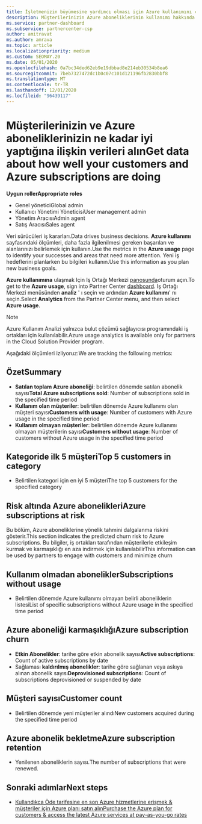 ```yaml
---
title: İşletmenizin büyümesine yardımcı olması için Azure kullanımını çözümleyin
description: Müşterilerinizin Azure aboneliklerinin kullanımı hakkında veri almak için Iş Ortağı Merkezi 'ni nasıl kullanacağınızı öğrenin. Veriler, satılan ve kullanımda olan abonelikleri içerir.
ms.service: partner-dashboard
ms.subservice: partnercenter-csp
author: amitravat
ms.author: amrava
ms.topic: article
ms.localizationpriority: medium
ms.custom: SEOMAY.20
ms.date: 05/01/2020
ms.openlocfilehash: 0a7bc34ded62eb9e19dbbad8e214eb30534b8ea6
ms.sourcegitcommit: 7beb7327472dc1b0c07c101d121196fb2830bbf8
ms.translationtype: MT
ms.contentlocale: tr-TR
ms.lasthandoff: 12/01/2020
ms.locfileid: "96439117"
---
```

# <a name="get-data-about-how-well-your-customers-and-azure-subscriptions-are-doing"></a><span data-ttu-id="973b5-104">Müşterilerinizin ve Azure aboneliklerinizin ne kadar iyi yaptığına ilişkin verileri alın</span><span class="sxs-lookup"><span data-stu-id="973b5-104">Get data about how well your customers and Azure subscriptions are doing</span></span>



<span data-ttu-id="973b5-105">**Uygun roller**</span><span class="sxs-lookup"><span data-stu-id="973b5-105">**Appropriate roles**</span></span>

- <span data-ttu-id="973b5-106">Genel yönetici</span><span class="sxs-lookup"><span data-stu-id="973b5-106">Global admin</span></span>
- <span data-ttu-id="973b5-107">Kullanıcı Yönetimi Yöneticisi</span><span class="sxs-lookup"><span data-stu-id="973b5-107">User management admin</span></span>
- <span data-ttu-id="973b5-108">Yönetim Aracısı</span><span class="sxs-lookup"><span data-stu-id="973b5-108">Admin agent</span></span>
- <span data-ttu-id="973b5-109">Satış Aracısı</span><span class="sxs-lookup"><span data-stu-id="973b5-109">Sales agent</span></span>

<span data-ttu-id="973b5-110">Veri sürücüleri iş kararları.</span><span class="sxs-lookup"><span data-stu-id="973b5-110">Data drives business decisions.</span></span> <span data-ttu-id="973b5-111">**Azure kullanımı** sayfasındaki ölçümleri, daha fazla ilgilenilmesi gereken başarıları ve alanlarınızı belirlemek için kullanın.</span><span class="sxs-lookup"><span data-stu-id="973b5-111">Use the metrics in the **Azure usage** page to identify your successes and areas that need more attention.</span></span> <span data-ttu-id="973b5-112">Yeni iş hedeflerini planlarken bu bilgileri kullanın.</span><span class="sxs-lookup"><span data-stu-id="973b5-112">Use this information as you plan new business goals.</span></span>

<span data-ttu-id="973b5-113">**Azure kullanımına** ulaşmak Için Iş Ortağı Merkezi [panosunda](https://partner.microsoft.com/dashboard)oturum açın.</span><span class="sxs-lookup"><span data-stu-id="973b5-113">To get to the **Azure usage**, sign into Partner Center [dashboard](https://partner.microsoft.com/dashboard).</span></span> <span data-ttu-id="973b5-114">Iş Ortağı Merkezi menüsünden **analiz** ' ı seçin ve ardından **Azure kullanımı**' nı seçin.</span><span class="sxs-lookup"><span data-stu-id="973b5-114">Select **Analytics** from the Partner Center menu, and then select **Azure usage**.</span></span>

> [!NOTE]
> <span data-ttu-id="973b5-115">Azure Kullanım Analizi yalnızca bulut çözümü sağlayıcısı programındaki iş ortakları için kullanılabilir.</span><span class="sxs-lookup"><span data-stu-id="973b5-115">Azure usage analytics is available only for partners in the Cloud Solution Provider program.</span></span>

<span data-ttu-id="973b5-116">Aşağıdaki ölçümleri izliyoruz:</span><span class="sxs-lookup"><span data-stu-id="973b5-116">We are tracking the following metrics:</span></span>

## <a name="summary"></a><span data-ttu-id="973b5-117">Özet</span><span class="sxs-lookup"><span data-stu-id="973b5-117">Summary</span></span>

- <span data-ttu-id="973b5-118">**Satılan toplam Azure aboneliği**: belirtilen dönemde satılan abonelik sayısı</span><span class="sxs-lookup"><span data-stu-id="973b5-118">**Total Azure subscriptions sold**: Number of subscriptions sold in the specified time period</span></span>  
- <span data-ttu-id="973b5-119">**Kullanım olan müşteriler**: belirtilen dönemde Azure kullanımı olan müşteri sayısı</span><span class="sxs-lookup"><span data-stu-id="973b5-119">**Customers with usage**: Number of customers with Azure usage in the specified time period</span></span>  
- <span data-ttu-id="973b5-120">**Kullanım olmayan müşteriler**: belirtilen dönemde Azure kullanımı olmayan müşterilerin sayısı</span><span class="sxs-lookup"><span data-stu-id="973b5-120">**Customers without usage**: Number of customers without Azure usage in the specified time period</span></span>  

## <a name="top-5-customers-in-category"></a><span data-ttu-id="973b5-121">Kategoride ilk 5 müşteri</span><span class="sxs-lookup"><span data-stu-id="973b5-121">Top 5 customers in category</span></span>

- <span data-ttu-id="973b5-122">Belirtilen kategori için en iyi 5 müşteri</span><span class="sxs-lookup"><span data-stu-id="973b5-122">The top 5 customers for the specified category</span></span>  

## <a name="azure-subscriptions-at-risk"></a><span data-ttu-id="973b5-123">Risk altında Azure abonelikleri</span><span class="sxs-lookup"><span data-stu-id="973b5-123">Azure subscriptions at risk</span></span>

<span data-ttu-id="973b5-124">Bu bölüm, Azure aboneliklerine yönelik tahmini dalgalanma riskini gösterir.</span><span class="sxs-lookup"><span data-stu-id="973b5-124">This section indicates the predicted churn risk to Azure subscriptions.</span></span> <span data-ttu-id="973b5-125">Bu bilgiler, iş ortakları tarafından müşterilerle etkileşim kurmak ve karmaşıklığı en aza indirmek için kullanılabilir</span><span class="sxs-lookup"><span data-stu-id="973b5-125">This information can be used by partners to engage with customers and minimize churn</span></span>

## <a name="subscriptions-without-usage"></a><span data-ttu-id="973b5-126">Kullanım olmadan abonelikler</span><span class="sxs-lookup"><span data-stu-id="973b5-126">Subscriptions without usage</span></span>

- <span data-ttu-id="973b5-127">Belirtilen dönemde Azure kullanımı olmayan belirli aboneliklerin listesi</span><span class="sxs-lookup"><span data-stu-id="973b5-127">List of specific subscriptions without Azure usage in the specified time period</span></span>  

## <a name="azure-subscription-churn"></a><span data-ttu-id="973b5-128">Azure aboneliği karmaşıklığı</span><span class="sxs-lookup"><span data-stu-id="973b5-128">Azure subscription churn</span></span>

- <span data-ttu-id="973b5-129">**Etkin Abonelikler**: tarihe göre etkin abonelik sayısı</span><span class="sxs-lookup"><span data-stu-id="973b5-129">**Active subscriptions**: Count of active subscriptions by date</span></span>  
- <span data-ttu-id="973b5-130">Sağlaması **kaldırılmış abonelikler**: tarihe göre sağlanan veya askıya alınan abonelik sayısı</span><span class="sxs-lookup"><span data-stu-id="973b5-130">**Deprovisioned subscriptions**: Count of subscriptions deprovisioned or suspended by date</span></span>  

## <a name="customer-count"></a><span data-ttu-id="973b5-131">Müşteri sayısı</span><span class="sxs-lookup"><span data-stu-id="973b5-131">Customer count</span></span>

- <span data-ttu-id="973b5-132">Belirtilen dönemde yeni müşteriler alındı</span><span class="sxs-lookup"><span data-stu-id="973b5-132">New customers acquired during the specified time period</span></span>  

## <a name="azure-subscription-retention"></a><span data-ttu-id="973b5-133">Azure abonelik bekletme</span><span class="sxs-lookup"><span data-stu-id="973b5-133">Azure subscription retention</span></span>

- <span data-ttu-id="973b5-134">Yenilenen aboneliklerin sayısı.</span><span class="sxs-lookup"><span data-stu-id="973b5-134">The number of subscriptions that were renewed.</span></span>

 ## <a name="next-steps"></a><span data-ttu-id="973b5-135">Sonraki adımlar</span><span class="sxs-lookup"><span data-stu-id="973b5-135">Next steps</span></span>

- [<span data-ttu-id="973b5-136">Kullandıkça Öde tarifesine en son Azure hizmetlerine erişmek & müşteriler için Azure planı satın alın</span><span class="sxs-lookup"><span data-stu-id="973b5-136">Purchase the Azure plan for customers & access the latest Azure services at pay-as-you-go rates</span></span>](purchase-azure-plan.md)
